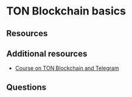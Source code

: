 # TON Blockchain basics

## Resources

## Additional resources

* [Course on TON Blockchain and Telegram](https://stepik.org/course/201855/promo)

## Questions
